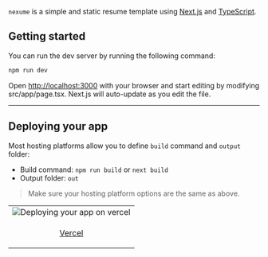 `nexume` is a simple and static resume template using [Next.js](https://github.com/vercel/next.js) and [TypeScript](https://github.com/microsoft/TypeScript).

## Getting started

You can run the dev server by running the following command:

```bash
npm run dev
```

Open [http://localhost:3000](http://localhost:3000) with your browser and start editing by modifying src/app/page.tsx. Next.js will auto-update as you edit the file.

-----

## Deploying your app

Most hosting platforms allow you to define `build` command and `output` folder:

- Build command: `npm run build` or `next build`
- Output folder: `out`

> Make sure your hosting platform options are the same as above.

<table>
  <tr>
    <td>
      <img src="https://nexume.s3.ap-northeast-2.amazonaws.com/readme_deploying_your_app.png" alt="Deploying your app on vercel"/>
    </td>
  </tr>
  <tr>
    <td>
      <p align=center><a href="https://vercel.com">Vercel</a></p>
    </td>
  </tr>
</table>